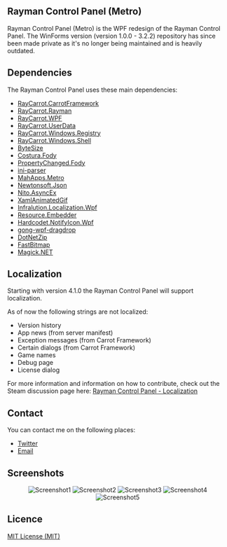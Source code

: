 ## Rayman Control Panel (Metro)
Rayman Control Panel (Metro) is the WPF redesign of the Rayman Control Panel. The WinForms version (version 1.0.0 - 3.2.2) repository has since been made private as it's no longer being maintained and is heavily outdated.

## Dependencies
The Rayman Control Panel uses these main dependencies:

- [RayCarrot.CarrotFramework](https://github.com/RayCarrot/Carrot-Framework)
- [RayCarrot.Rayman](https://github.com/RayCarrot/RayCarrot.Rayman)
- [RayCarrot.WPF](https://github.com/RayCarrot/Carrot-WPF)
- [RayCarrot.UserData](https://github.com/RayCarrot/Carrot-Framework-Extensions/tree/master/RayCarrot.UserData)
- [RayCarrot.Windows.Registry](https://github.com/RayCarrot/Carrot-Framework-Extensions/tree/master/RayCarrot.Windows.Registry)
- [RayCarrot.Windows.Shell](https://github.com/RayCarrot/Carrot-Framework-Extensions/tree/master/RayCarrot.Windows.Shell)
- [ByteSize](https://github.com/omar/ByteSize)
- [Costura.Fody](https://github.com/Fody/Costura)
- [PropertyChanged.Fody](https://github.com/Fody/PropertyChanged)
- [ini-parser](https://github.com/rickyah/ini-parser)
- [MahApps.Metro](https://github.com/MahApps/MahApps.Metro)
- [Newtonsoft.Json](https://github.com/JamesNK/Newtonsoft.Json)
- [Nito.AsyncEx](https://github.com/StephenCleary/AsyncEx)
- [XamlAnimatedGif](https://github.com/XamlAnimatedGif/XamlAnimatedGif)
- [Infralution.Localization.Wpf](https://www.codeproject.com/Articles/35159/WPF-Localization-Using-RESX-Files)
- [Resource.Embedder](https://github.com/MarcStan/Resource.Embedder)
- [Hardcodet.NotifyIcon.Wpf](http://www.hardcodet.net/wpf-notifyicon)
- [gong-wpf-dragdrop](https://github.com/punker76/gong-wpf-dragdrop)
- [DotNetZip](https://github.com/haf/DotNetZip.Semverd)
- [FastBitmap](https://github.com/LuizZak/FastBitmap)
- [Magick.NET](https://github.com/dlemstra/Magick.NET)

## Localization
Starting with version 4.1.0 the Rayman Control Panel will support localization.

As of now the following strings are not localized:
- Version history
- App news (from server manifest)
- Exception messages (from Carrot Framework)
- Certain dialogs (from Carrot Framework)
- Game names
- Debug page
- License dialog

For more information and information on how to contribute, check out the Steam discussion page here:
[Rayman Control Panel - Localization](https://steamcommunity.com/groups/RaymanControlPanel/discussions/0/1812044473314212117/)

## Contact
You can contact me on the following places:

- [Twitter](https://twitter.com/RayCarrot)
- [Email](mailto:RayCarrotMaster@gmail.com)

## Screenshots

<div align="center">

<img alt="Screenshot1" src="https://raw.githubusercontent.com/RayCarrot/Rayman-Control-Panel-Metro/master/Screenshots/Screenshot1.png">

<img alt="Screenshot2" src="https://raw.githubusercontent.com/RayCarrot/Rayman-Control-Panel-Metro/master/Screenshots/Screenshot2.png">

<img alt="Screenshot3" src="https://raw.githubusercontent.com/RayCarrot/Rayman-Control-Panel-Metro/master/Screenshots/Screenshot3.png">

<img alt="Screenshot4" src="https://raw.githubusercontent.com/RayCarrot/Rayman-Control-Panel-Metro/master/Screenshots/Screenshot4.png">

<img alt="Screenshot5" src="https://raw.githubusercontent.com/RayCarrot/Rayman-Control-Panel-Metro/master/Screenshots/Screenshot5.png">

</div>

## Licence

[MIT License (MIT)](./LICENSE)